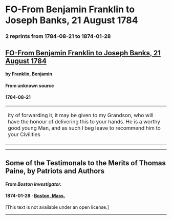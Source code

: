 
# FO-From Benjamin Franklin to Joseph Banks, 21 August 1784

### 2 reprints from 1784-08-21 to 1874-01-28

## [FO-From Benjamin Franklin to Joseph Banks, 21 August 1784](https://founders.archives.gov/documents/Franklin/01-43-02-0017)

#### by Franklin, Benjamin

#### From unknown source

#### 1784-08-21

<table style="width: 100%;"><tr><td style="width: 50%">

ity of forwarding it, it may be given to my Grandson, who will have the honour of delivering this to your hands. He is a worthy good young Man, and as such I beg leave to recommend him to your Civilities
</td></tr></table>

---

## Some of the Testimonals to the Merits of Thomas Paine, by Patriots and Authors

#### From _Boston investigator._

#### 1874-01-28 &middot; [Boston, Mass.](http://dbpedia.org/resource/Boston)

[This text is not available under an open license.]

---

